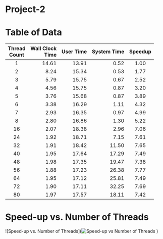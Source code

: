 # Project-2

# Table of Data
|Thread<br>Count|Wall Clock<br>Time|User Time|System Time|Speedup|
|:--:|--:|--:|--:|:--:|
|1|14.61|13.91| 0.52|1.00|
|2| 8.24|15.34| 0.53| 1.77|
|3| 5.79|15.75| 0.67| 2.52|
|4| 4.56|15.75| 0.87| 3.20|
|5| 3.76|15.68| 0.87| 3.89|
|6| 3.38|16.29| 1.11| 4.32|
|7| 2.93|16.35| 0.97| 4.99|
|8| 2.80|16.86| 1.30| 5.22|
|16| 2.07|18.38| 2.96| 7.06|
|24| 1.92|18.71| 7.15| 7.61|
|32| 1.91|18.42|11.50| 7.65|
|40| 1.95|17.64|17.29| 7.49|
|48| 1.98|17.35|19.47| 7.38|
|56| 1.88|17.23|26.38| 7.77|
|64| 1.95|17.12|25.81| 7.49|
|72| 1.90|17.11|32.25| 7.69|
|80| 1.97|17.57|18.11| 7.42|

# Speed-up vs. Number of Threads
![Speed-up vs. Number of Threads](![Speed-up vs  Number of Threads](https://github.com/user-attachments/assets/129aa174-0e56-4d5a-927e-76a94ee7054a)
)
